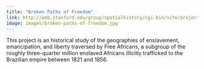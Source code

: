 ```yaml
---
title: "Broken Paths of Freedom"
link: http://web.stanford.edu/group/spatialhistory/cgi-bin/site/project.php?id=1069
image: images/broken-paths-of-freedom.jpg
---
```

This project is an historical study of the geographies of enslavement, emancipation, and liberty traversed by Free Africans, a subgroup of the roughly three-quarter million enslaved Africans illicitly trafficked to the Brazilian empire between 1821 and 1856.

